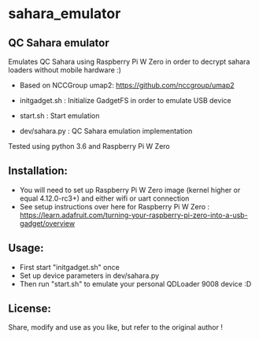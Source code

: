 # sahara_emulator

QC Sahara emulator
------------------------------------

Emulates QC Sahara using Raspberry Pi W Zero in order
to decrypt sahara loaders without mobile hardware :)

* Based on NCCGroup umap2: https://github.com/nccgroup/umap2

* initgadget.sh : Initialize GadgetFS in order to emulate USB device
* start.sh  : Start emulation
* dev/sahara.py : QC Sahara emulation implementation

Tested using python 3.6 and Raspberry Pi W Zero


Installation:
-------------
* You will need to set up Raspberry Pi W Zero image (kernel higher or equal 4.12.0-rc3+) and either wifi or uart connection
* See setup instructions over here for Raspberry Pi W Zero : https://learn.adafruit.com/turning-your-raspberry-pi-zero-into-a-usb-gadget/overview

Usage:
------
* First start "initgadget.sh" once
* Set up device parameters in dev/sahara.py
* Then run "start.sh" to emulate your personal QDLoader 9008 device :D

License:
-------- 
Share, modify and use as you like, but refer to the original author !